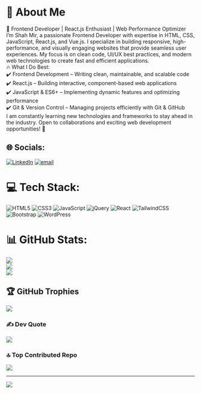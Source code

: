 # 💫 About Me
🚀 Frontend Developer | React.js Enthusiast | Web Performance Optimizer<br>I’m Shah Mir, a passionate Frontend Developer with expertise in HTML, CSS, JavaScript, React.js, and Vue.js. I specialize in building responsive, high-performance, and visually engaging websites that provide seamless user experiences. My focus is on clean code, UI/UX best practices, and modern web technologies to create fast and efficient applications.<br>🔥 What I Do Best:<br>✔️ Frontend Development – Writing clean, maintainable, and scalable code<br>✔️ React.js – Building interactive, component-based web applications<br>✔️ JavaScript & ES6+ – Implementing dynamic features and optimizing performance<br>✔️ Git & Version Control – Managing projects efficiently with Git & GitHub<br>I am constantly learning new technologies and frameworks to stay ahead in the industry. Open to collaborations and exciting web development opportunities! 🚀


## 🌐 Socials:
[![LinkedIn](https://img.shields.io/badge/LinkedIn-%230077B5.svg?logo=linkedin&logoColor=white)](https://linkedin.com/in/https://www.linkedin.com/in/shah-mir-09a038348/) [![email](https://img.shields.io/badge/Email-D14836?logo=gmail&logoColor=white)](mailto:areebshiekh.1503b@gmail.com) 

# 💻 Tech Stack:
![HTML5](https://img.shields.io/badge/html5-%23E34F26.svg?style=for-the-badge&logo=html5&logoColor=white) ![CSS3](https://img.shields.io/badge/css3-%231572B6.svg?style=for-the-badge&logo=css3&logoColor=white) ![JavaScript](https://img.shields.io/badge/javascript-%23323330.svg?style=for-the-badge&logo=javascript&logoColor=%23F7DF1E) ![jQuery](https://img.shields.io/badge/jquery-%230769AD.svg?style=for-the-badge&logo=jquery&logoColor=white) ![React](https://img.shields.io/badge/react-%2320232a.svg?style=for-the-badge&logo=react&logoColor=%2361DAFB) ![TailwindCSS](https://img.shields.io/badge/tailwindcss-%2338B2AC.svg?style=for-the-badge&logo=tailwind-css&logoColor=white) ![Bootstrap](https://img.shields.io/badge/bootstrap-%238511FA.svg?style=for-the-badge&logo=bootstrap&logoColor=white) ![WordPress](https://img.shields.io/badge/WordPress-%23117AC9.svg?style=for-the-badge&logo=WordPress&logoColor=white)
# 📊 GitHub Stats:
![](https://github-readme-stats.vercel.app/api?username=DataDrifter63&theme=dark&hide_border=false&include_all_commits=true&count_private=true)<br/>
![](https://github-readme-streak-stats.herokuapp.com/?user=DataDrifter63&theme=dark&hide_border=false)<br/>
![](https://github-readme-stats.vercel.app/api/top-langs/?username=DataDrifter63&theme=dark&hide_border=false&include_all_commits=true&count_private=true&layout=compact)

## 🏆 GitHub Trophies
![](https://github-profile-trophy.vercel.app/?username=DataDrifter63&theme=radical&no-frame=false&no-bg=true&margin-w=4)

### ✍️ Dev Quote
![](https://quotes-github-readme.vercel.app/api?type=horizontal&theme=radical)

### 🔝 Top Contributed Repo
![](https://github-contributor-stats.vercel.app/api?username=DataDrifter63&limit=5&theme=dark&combine_all_yearly_contributions=true)

---
[![](https://visitcount.itsvg.in/api?id=DataDrifter63&icon=0&color=0)](https://visitcount.itsvg.in)

<!-- Proudly created with GPRM ( https://gprm.itsvg.in ) -->
